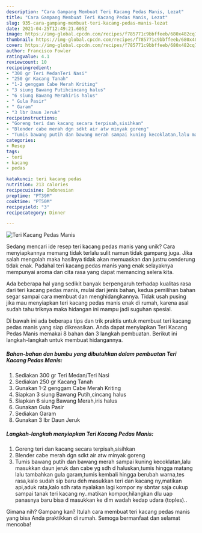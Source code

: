 ```yaml
---
description: "Cara Gampang Membuat Teri Kacang Pedas Manis, Lezat"
title: "Cara Gampang Membuat Teri Kacang Pedas Manis, Lezat"
slug: 935-cara-gampang-membuat-teri-kacang-pedas-manis-lezat
date: 2021-04-25T12:49:21.605Z
image: https://img-global.cpcdn.com/recipes/f785771c9bbffeeb/680x482cq70/teri-kacang-pedas-manis-foto-resep-utama.jpg
thumbnail: https://img-global.cpcdn.com/recipes/f785771c9bbffeeb/680x482cq70/teri-kacang-pedas-manis-foto-resep-utama.jpg
cover: https://img-global.cpcdn.com/recipes/f785771c9bbffeeb/680x482cq70/teri-kacang-pedas-manis-foto-resep-utama.jpg
author: Francisco Fowler
ratingvalue: 4.1
reviewcount: 10
recipeingredient:
- "300 gr Teri MedanTeri Nasi"
- "250 gr Kacang Tanah"
- "1-2 genggam Cabe Merah Kriting"
- "3 siung Bawang Putihcincang halus"
- "6 siung Bawang Merahiris halus"
- " Gula Pasir"
- " Garam"
- "3 lbr Daun Jeruk"
recipeinstructions:
- "Goreng teri dan kacang secara terpisah,sisihkan"
- "Blender cabe merah dgn sdkt air atw minyak goreng"
- "Tumis bawang putih dan bawang merah sampai kuning kecoklatan,lalu masukkan daun jeruk dan cabe yg sdh d haluskan,tumis hingga matang lalu tambahkan gula garam,tumis kembali hingga berubah warna,tes rasa,kalo sudah sip baru deh masukkan teri dan kacang ny,matikan api,aduk rata,kalo sdh rata nyalakan lagi kompor ny sbntar saja cukup sampai tanak teri kacang ny..matikan kompor,hilangkan dlu uap panasnya baru bisa d masukkan ke dlm wadah kedap udara (toples).."
categories:
- Resep
tags:
- teri
- kacang
- pedas

katakunci: teri kacang pedas 
nutrition: 213 calories
recipecuisine: Indonesian
preptime: "PT39M"
cooktime: "PT50M"
recipeyield: "3"
recipecategory: Dinner

---
```



![Teri Kacang Pedas Manis](https://img-global.cpcdn.com/recipes/f785771c9bbffeeb/680x482cq70/teri-kacang-pedas-manis-foto-resep-utama.jpg)

Sedang mencari ide resep teri kacang pedas manis yang unik? Cara menyiapkannya memang tidak terlalu sulit namun tidak gampang juga. Jika salah mengolah maka hasilnya tidak akan memuaskan dan justru cenderung tidak enak. Padahal teri kacang pedas manis yang enak selayaknya mempunyai aroma dan cita rasa yang dapat memancing selera kita.



Ada beberapa hal yang sedikit banyak berpengaruh terhadap kualitas rasa dari teri kacang pedas manis, mulai dari jenis bahan, kedua pemilihan bahan segar sampai cara membuat dan menghidangkannya. Tidak usah pusing jika mau menyiapkan teri kacang pedas manis enak di rumah, karena asal sudah tahu triknya maka hidangan ini mampu jadi suguhan spesial.


Di bawah ini ada beberapa tips dan trik praktis untuk membuat teri kacang pedas manis yang siap dikreasikan. Anda dapat menyiapkan Teri Kacang Pedas Manis memakai 8 bahan dan 3 langkah pembuatan. Berikut ini langkah-langkah untuk membuat hidangannya.

<!--inarticleads1-->

##### Bahan-bahan dan bumbu yang dibutuhkan dalam pembuatan Teri Kacang Pedas Manis:

1. Sediakan 300 gr Teri Medan/Teri Nasi
1. Sediakan 250 gr Kacang Tanah
1. Gunakan 1-2 genggam Cabe Merah Kriting
1. Siapkan 3 siung Bawang Putih,cincang halus
1. Siapkan 6 siung Bawang Merah,iris halus
1. Gunakan  Gula Pasir
1. Sediakan  Garam
1. Gunakan 3 lbr Daun Jeruk




<!--inarticleads2-->

##### Langkah-langkah menyiapkan Teri Kacang Pedas Manis:

1. Goreng teri dan kacang secara terpisah,sisihkan
1. Blender cabe merah dgn sdkt air atw minyak goreng
1. Tumis bawang putih dan bawang merah sampai kuning kecoklatan,lalu masukkan daun jeruk dan cabe yg sdh d haluskan,tumis hingga matang lalu tambahkan gula garam,tumis kembali hingga berubah warna,tes rasa,kalo sudah sip baru deh masukkan teri dan kacang ny,matikan api,aduk rata,kalo sdh rata nyalakan lagi kompor ny sbntar saja cukup sampai tanak teri kacang ny..matikan kompor,hilangkan dlu uap panasnya baru bisa d masukkan ke dlm wadah kedap udara (toples)..




Gimana nih? Gampang kan? Itulah cara membuat teri kacang pedas manis yang bisa Anda praktikkan di rumah. Semoga bermanfaat dan selamat mencoba!
